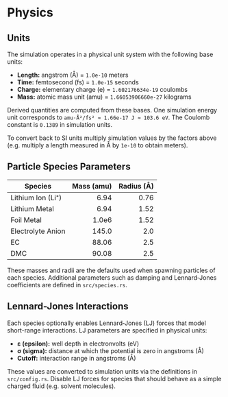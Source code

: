 # Physics

## Units

The simulation operates in a physical unit system with the following base units:

- **Length:** angstrom (Å) = `1.0e-10` meters
- **Time:** femtosecond (fs) = `1.0e-15` seconds
- **Charge:** elementary charge (e) = `1.602176634e-19` coulombs
- **Mass:** atomic mass unit (amu) = `1.66053906660e-27` kilograms

Derived quantities are computed from these bases. One simulation energy unit
corresponds to `amu·Å²/fs² ≈ 1.66e-17 J ≈ 103.6 eV`. The Coulomb constant is
`0.1389` in simulation units.

To convert back to SI units multiply simulation values by the factors above
(e.g. multiply a length measured in Å by `1e-10` to obtain meters).

## Particle Species Parameters

| Species           | Mass (amu) | Radius (Å) |
|-------------------|-----------:|-----------:|
| Lithium Ion (Li⁺) | 6.94       | 0.76       |
| Lithium Metal     | 6.94       | 1.52       |
| Foil Metal        | 1.0e6      | 1.52       |
| Electrolyte Anion | 145.0      | 2.0        |
| EC                | 88.06      | 2.5        |
| DMC               | 90.08      | 2.5        |

These masses and radii are the defaults used when spawning particles of each
species. Additional parameters such as damping and Lennard‑Jones coefficients
are defined in `src/species.rs`.

## Lennard-Jones Interactions

Each species optionally enables Lennard‑Jones (LJ) forces that model short-range
interactions. LJ parameters are specified in physical units:

- **ε (epsilon):** well depth in electronvolts (eV)
- **σ (sigma):** distance at which the potential is zero in angstroms (Å)
- **Cutoff:** interaction range in angstroms (Å)

These values are converted to simulation units via the definitions in
`src/config.rs`. Disable LJ forces for species that should behave as a simple
charged fluid (e.g. solvent molecules).
